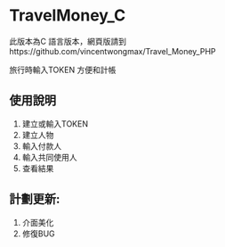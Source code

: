 # TravelMoney_C
此版本為C 語言版本，網頁版請到https://github.com/vincentwongmax/Travel_Money_PHP


旅行時輸入TOKEN
方便和計帳


## 使用說明
1. 建立或輸入TOKEN
2. 建立人物
3. 輸入付款人
4. 輸入共同使用人
5. 查看結果

## 計劃更新: 
1. 介面美化
2. 修復BUG



